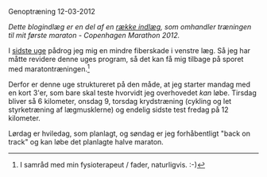 Genoptr&aelig;ning
12-03-2012

*Dette blogindlæg er en del af en [række indlæg](/marathon.html), som omhandler træningen til mit første maraton - Copenhagen Marathon 2012.*

I [sidste uge][uge6] pådrog jeg mig en mindre fiberskade i venstre læg. Så jeg har måtte revidere denne uges program, så det kan få mig tilbage på sporet med maratontræningen.[^1]

Derfor er denne uge struktureret på den måde, at jeg starter mandag med en kort 3'er, som bare skal teste hvorvidt jeg overhovedet *kan* løbe. Tirsdag bliver så 6 kilometer, onsdag 9, torsdag krydstræning (cykling og let styrketræning af lægmusklerne) og endelig sidste test fredag på 12 kilometer. 

Lørdag er hviledag, som planlagt, og søndag er jeg forhåbentligt "back on track" og kan løbe det planlagte halve maraton.

[uge6]: /2012/20120311_uge6.html
[^1]: I samråd med min fysioterapeut / fader, naturligvis. :-)
